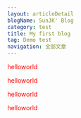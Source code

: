 ```yaml
---
layout: articleDetail
blogName: SunJK' Blog 
category: test
title: My first blog
tag: Demo test
navigation: 全部文章 
---
```


<p>
<font color="red">
	helloworld
</font> 
</p>
<p>
<font color="red">
	helloworld
</font> 
</p>
<p>
<font color="red">
	helloworld
</font> 
</p>
<p>
<font color="red">
	helloworld
</font> 
</p>


